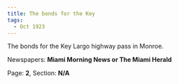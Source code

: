 ```yaml
---  
title: The bonds for the Key  
tags:  
  - Oct 1923  
---  
```

  
The bonds for the Key Largo highway pass in Monroe.  
  
Newspapers: **Miami Morning News or The Miami Herald**  
  
Page: **2**, Section: **N/A** 
